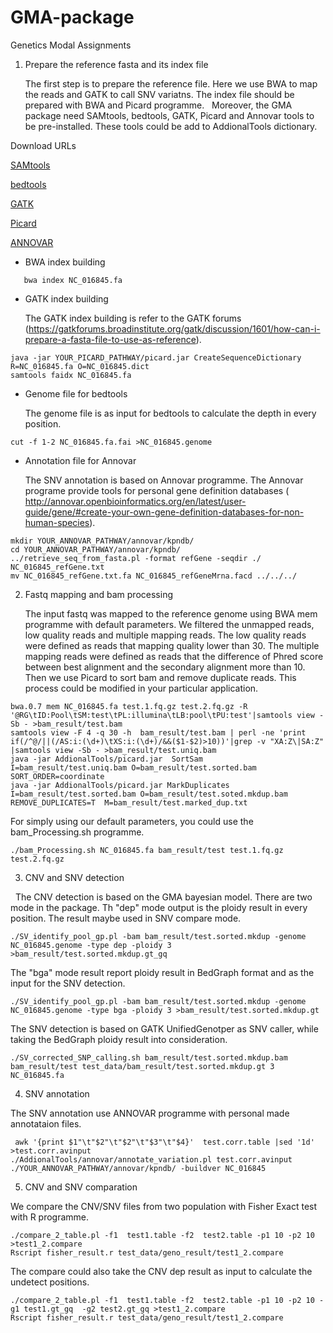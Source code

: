 

# GMA-package

Genetics Modal Assignments

1. Prepare the reference fasta and its index file

   The first step is to prepare the reference file. Here we use BWA to map the reads and GATK to call SNV variatns. The index file should be prepared with BWA and Picard programme. 
   Moreover, the GMA package need SAMtools, bedtools, GATK, Picard and Annovar tools to be pre-installed. These tools could be add to  AddionalTools dictionary. 

Download URLs

[SAMtools](https://github.com/samtools/samtools)

[bedtools](https://github.com/arq5x/bedtools2/blob/master/docs/index.rst)

[GATK](https://software.broadinstitute.org/gatk/download/)

[Picard](http://broadinstitute.github.io/picard/)

[ANNOVAR](http://annovar.openbioinformatics.org/en/latest/user-guide/download/)


+ BWA index building

```{sh}
   bwa index NC_016845.fa
```

+ GATK index building

   The GATK index building is refer to the GATK forums (https://gatkforums.broadinstitute.org/gatk/discussion/1601/how-can-i-prepare-a-fasta-file-to-use-as-reference). 
 
```{sh}
java -jar YOUR_PICARD_PATHWAY/picard.jar CreateSequenceDictionary R=NC_016845.fa O=NC_016845.dict 
samtools faidx NC_016845.fa
```

+ Genome file for bedtools

   The genome file is as input for bedtools to calculate the depth in every position.
```{sh}
cut -f 1-2 NC_016845.fa.fai >NC_016845.genome
```

+ Annotation file for Annovar

   The SNV annotation is based on Annovar programme. The Annovar programe provide tools for personal gene definition databases ( http://annovar.openbioinformatics.org/en/latest/user-guide/gene/#create-your-own-gene-definition-databases-for-non-human-species).

```{sh}
mkdir YOUR_ANNOVAR_PATHWAY/annovar/kpndb/
cd YOUR_ANNOVAR_PATHWAY/annovar/kpndb/
../retrieve_seq_from_fasta.pl -format refGene -seqdir ./ NC_016845_refGene.txt
mv NC_016845_refGene.txt.fa NC_016845_refGeneMrna.facd ../../../
```

2. Fastq mapping and bam processing

   The input fastq was mapped to the reference genome using BWA mem programme with default parameters. We filtered the unmapped reads, low quality reads and multiple mapping reads. The low quality reads were defined as reads that mapping quality lower than 30. The multiple mapping reads were defined as reads that the difference of Phred score between best alignment and the secondary alignment more than 10. Then we use Picard to sort bam and remove duplicate reads. This process could be modified in your particular application.

```{sh}
bwa.0.7 mem NC_016845.fa test.1.fq.gz test.2.fq.gz -R '@RG\tID:Pool\tSM:test\tPL:illumina\tLB:pool\tPU:test'|samtools view -Sb - >bam_result/test.bam
samtools view -F 4 -q 30 -h  bam_result/test.bam | perl -ne 'print if(/^@/||(/AS:i:(\d+)\tXS:i:(\d+)/&&($1-$2)>10))'|grep -v "XA:Z\|SA:Z" |samtools view -Sb - >bam_result/test.uniq.bam
java -jar AddionalTools/picard.jar  SortSam  I=bam_result/test.uniq.bam O=bam_result/test.sorted.bam  SORT_ORDER=coordinate
java -jar AddionalTools/picard.jar MarkDuplicates I=bam_result/test.sorted.bam O=bam_result/test.soted.mkdup.bam REMOVE_DUPLICATES=T  M=bam_result/test.marked_dup.txt
```

For simply using our default parameters, you could use the bam_Processing.sh programme.

```{sh}
./bam_Processing.sh NC_016845.fa bam_result/test test.1.fq.gz test.2.fq.gz
```

3. CNV and SNV detection

   The CNV detection is based on the GMA bayesian model. There are two mode in the package. Th "dep" mode output is the ploidy result in every position. The result maybe used in SNV compare mode.

```{sh}
./SV_identify_pool_gp.pl -bam bam_result/test.sorted.mkdup -genome NC_016845.genome -type dep -ploidy 3 >bam_result/test.sorted.mkdup.gt_gq
```

The "bga" mode result report ploidy result in BedGraph format and as the input for the SNV detection.

```{sh}
./SV_identify_pool_gp.pl -bam bam_result/test.sorted.mkdup -genome NC_016845.genome -type bga -ploidy 3 >bam_result/test.sorted.mkdup.gt
```

The SNV detection is based on GATK UnifiedGenotper as SNV caller, while taking the BedGraph ploidy result into consideration.  

```{sh}
./SV_corrected_SNP_calling.sh bam_result/test.sorted.mkdup.bam bam_result/test test_data/bam_result/test.sorted.mkdup.gt 3 NC_016845.fa
```

4. SNV annotation

The SNV annotation use ANNOVAR programme with personal made annotataion files. 

```{sh}
 awk '{print $1"\t"$2"\t"$2"\t"$3"\t"$4}'  test.corr.table |sed '1d' >test.corr.avinput
./AddionalTools/annovar/annotate_variation.pl test.corr.avinput ./YOUR_ANNOVAR_PATHWAY/annovar/kpndb/ -buildver NC_016845
```

5. CNV and SNV comparation

We compare the CNV/SNV files from two population with Fisher Exact test with R programme. 

```{sh}
./compare_2_table.pl -f1  test1.table -f2  test2.table -p1 10 -p2 10 >test1_2.compare 
Rscript fisher_result.r test_data/geno_result/test1_2.compare
```

The compare could also take the CNV dep result as input to calculate the undetect positions.

```{sh}
./compare_2_table.pl -f1  test1.table -f2  test2.table -p1 10 -p2 10 -g1 test1.gt_gq  -g2 test2.gt_gq >test1_2.compare 
Rscript fisher_result.r test_data/geno_result/test1_2.compare
```

